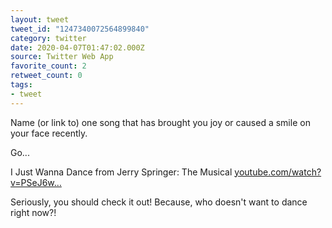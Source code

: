 ```yaml
---
layout: tweet
tweet_id: "1247340072564899840"
category: twitter
date: 2020-04-07T01:47:02.000Z
source: Twitter Web App
favorite_count: 2
retweet_count: 0
tags:
- tweet
---
```


Name (or link to) one song that has brought you joy or caused a smile on your face recently.

Go...

I Just Wanna Dance from Jerry Springer: The Musical
[youtube.com/watch?v=PSeJ6w…](https://www.youtube.com/watch?v=PSeJ6wfqhsw)

Seriously, you should check it out! Because, who doesn't want to dance right now?!
